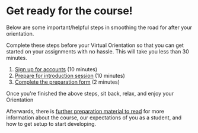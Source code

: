 # Get ready for the course!


Below are some important/helpful steps in smoothing the road for after your orientation.

Complete these steps before your Virtual Orientation so that you can get started on your assignments with no hassle. This will take you less than 30 minutes.

1. [Sign up for accounts](/accounts) (10 minutes)
2. [Prepare for introduction session](prepare-for-orientation) (10 minutes)
3. [Complete the preparation form](https://docs.google.com/forms/d/1-MW9w5sHtyWZCoFFyDoIqFU8xgDClGIQug2ufACy0-4/viewform) (2 minutes)

Once you're finished the above steps, sit back, relax, and enjoy your Orientation

Afterwards, there is [further preparation material to read](course-prep.md) for more information about the course, our expectations of you as a student, and how to get setup to start developing.

